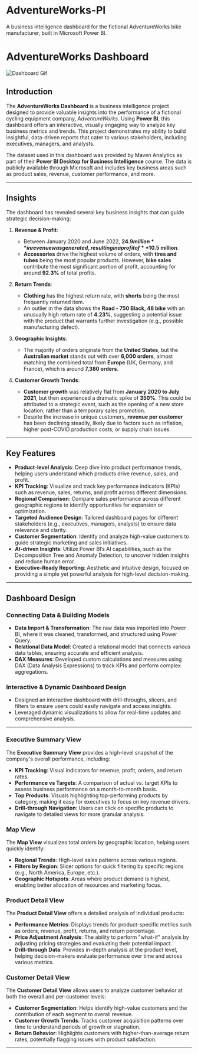# AdventureWorks-PI
A business intelligence dashboard for the fictional AdventureWorks bike manufacturer, built in Microsoft Power BI.

# AdventureWorks Dashboard

![Dashboard Gif](https://github.com/riri404/AdventureWorks-PI/blob/main/Power%20BI%20Dashboard.gif)


## Introduction

The **AdventureWorks Dashboard** is a business intelligence project designed to provide valuable insights into the performance of a fictional cycling equipment company, *AdventureWorks*. Using **Power BI**, this dashboard offers an interactive, visually engaging way to analyze key business metrics and trends. This project demonstrates my ability to build insightful, data-driven reports that cater to various stakeholders, including executives, managers, and analysts.

The dataset used in this dashboard was provided by Maven Analytics as part of their **Power BI Desktop for Business Intelligence** course. The data is publicly available through Microsoft and includes key business areas such as product sales, revenue, customer performance, and more.

---
## Insights

The dashboard has revealed several key business insights that can guide strategic decision-making:

1. **Revenue & Profit**:
   - Between January 2020 and June 2022, **$24.9 million** in revenue was generated, resulting in a profit of **$10.5 million**.
   - **Accessories** drive the highest volume of orders, with **tires and tubes** being the most popular products. However, **bike sales** contribute the most significant portion of profit, accounting for around **92.3%** of total profits.

2. **Return Trends**:
   - **Clothing** has the highest return rate, with **shorts** being the most frequently returned item.
   - An outlier in the data shows the **Road - 750 Black, 48 bike** with an unusually high return rate of **4.23%**, suggesting a potential issue with the product that warrants further investigation (e.g., possible manufacturing defect).

3. **Geographic Insights**:
   - The majority of orders originate from the **United States**, but the **Australian market** stands out with over **6,000 orders**, almost matching the combined total from **Europe** (UK, Germany, and France), which is around **7,380 orders**.

4. **Customer Growth Trends**:
   - **Customer growth** was relatively flat from **January 2020 to July 2021**, but then experienced a dramatic spike of **350%**. This could be attributed to a strategic event, such as the opening of a new store location, rather than a temporary sales promotion.
   - Despite the increase in unique customers, **revenue per customer** has been declining steadily, likely due to factors such as inflation, higher post-COVID production costs, or supply chain issues.

---

## Key Features

- **Product-level Analysis**: Deep dive into product performance trends, helping users understand which products drive revenue, sales, and profit.
- **KPI Tracking**: Visualize and track key performance indicators (KPIs) such as revenue, sales, returns, and profit across different dimensions.
- **Regional Comparison**: Compare sales performance across different geographic regions to identify opportunities for expansion or optimization.
- **Targeted Audience Design**: Tailored dashboard pages for different stakeholders (e.g., executives, managers, analysts) to ensure data relevance and clarity.
- **Customer Segmentation**: Identify and analyze high-value customers to guide strategic marketing and sales initiatives.
- **AI-driven Insights**: Utilize Power BI’s AI capabilities, such as the Decomposition Tree and Anomaly Detection, to uncover hidden insights and reduce human error.
- **Executive-Ready Reporting**: Aesthetic and intuitive design, focused on providing a simple yet powerful analysis for high-level decision-making.

---

## Dashboard Design

### Connecting Data & Building Models

- **Data Import & Transformation**: The raw data was imported into Power BI, where it was cleaned, transformed, and structured using Power Query.
- **Relational Data Model**: Created a relational model that connects various data tables, ensuring accurate and efficient analysis.
- **DAX Measures**: Developed custom calculations and measures using DAX (Data Analysis Expressions) to track KPIs and perform complex aggregations.

### Interactive & Dynamic Dashboard Design

- Designed an interactive dashboard with drill-throughs, slicers, and filters to ensure users could easily navigate and access insights.
- Leveraged dynamic visualizations to allow for real-time updates and comprehensive analysis.

---

### Executive Summary View

The **Executive Summary View** provides a high-level snapshot of the company's overall performance, including:
- **KPI Tracking**: Visual indicators for revenue, profit, orders, and return rates.
- **Performance vs Targets**: A comparison of actual vs. target KPIs to assess business performance on a month-to-month basis.
- **Top Products**: Visuals highlighting top-performing products by category, making it easy for executives to focus on key revenue drivers.
- **Drill-through Navigation**: Users can click on specific products to navigate to detailed views for more granular analysis.

### Map View

The **Map View** visualizes total orders by geographic location, helping users quickly identify:
- **Regional Trends**: High-level sales patterns across various regions.
- **Filters by Region**: Slicer options for quick filtering by specific regions (e.g., North America, Europe, etc.).
- **Geographic Hotspots**: Areas where product demand is highest, enabling better allocation of resources and marketing focus.

### Product Detail View

The **Product Detail View** offers a detailed analysis of individual products:
- **Performance Metrics**: Displays trends for product-specific metrics such as orders, revenue, profit, returns, and return percentage.
- **Price Adjustment Analysis**: The ability to perform "what-if" analysis by adjusting pricing strategies and evaluating their potential impact.
- **Drill-through Data**: Provides in-depth analysis at the product level, helping decision-makers evaluate performance over time and across various metrics.

### Customer Detail View

The **Customer Detail View** allows users to analyze customer behavior at both the overall and per-customer levels:
- **Customer Segmentation**: Helps identify high-value customers and the contribution of each segment to overall revenue.
- **Customer Growth Trends**: Tracks customer acquisition patterns over time to understand periods of growth or stagnation.
- **Return Behavior**: Highlights customers with higher-than-average return rates, potentially flagging issues with product satisfaction.

---






